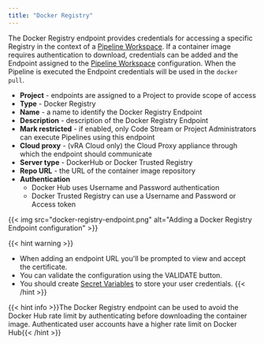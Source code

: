 ```yaml
---
title: "Docker Registry"
---
```


The Docker Registry endpoint provides credentials for accessing a specific Registry in the context of a [Pipeline Workspace](/Pipelines/#pipeline-configuration). If a container image requires authentication to download, credentials can be added and the Endpoint assigned to the [Pipeline Workspace](/Pipelines/#pipeline-configuration) configuration. When the Pipeline is executed the Endpoint credentials will be used in the `docker pull`.


* **Project** - endpoints are assigned to a Project to provide scope of access
* **Type** - Docker Registry
* **Name** - a name to identify the Docker Registry Endpoint
* **Description** - description of the Docker Registry Endpoint
* **Mark restricted** - if enabled, only Code Stream or Project Administrators can execute Pipelines using this endpoint
* **Cloud proxy** - (vRA Cloud only) the Cloud Proxy appliance through which the endpoint should communicate
* **Server type** - DockerHub or Docker Trusted Registry
* **Repo URL** - the URL of the container image repository
* **Authentication**
    * Docker Hub uses Username and Password authentication
    * Docker Trusted Registry can use a Username and Password or Access token

{{< img src="docker-registry-endpoint.png" alt="Adding a Docker Registry Endpoint configuration" >}}

{{< hint warning >}}
* When adding an endpoint URL you'll be prompted to view and accept the certificate.
* You can validate the configuration using the VALIDATE button.
* You should create [Secret Variables](/Configure/Variables/) to store your user credentials.
{{< /hint >}}

{{< hint info >}}The Docker Registry endpoint can be used to avoid the Docker Hub rate limit by authenticating before downloading the container image. Authenticated user accounts have a higher rate limit on Docker Hub{{< /hint >}}
